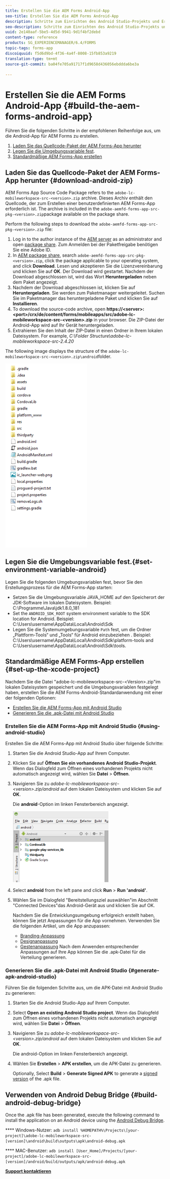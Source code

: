 ```yaml
---
title: Erstellen Sie die AEM Forms Android-App
seo-title: Erstellen Sie die AEM Forms Android-App
description: Schritte zum Einrichten des Android Studio-Projekts und Erstellen der .apk-Datei für die AEM Forms-App für Android
seo-description: Schritte zum Einrichten des Android Studio-Projekts und Erstellen der .apk-Datei für die AEM Forms-App für Android
uuid: 2e140aaf-5be5-4d5d-9941-9d1f4bf2debd
content-type: reference
products: SG_EXPERIENCEMANAGER/6.4/FORMS
topic-tags: forms-app
discoiquuid: f5d6d9bd-4f36-4a4f-8008-15fb853a9219
translation-type: tm+mt
source-git-commit: ba04fe705a91717f1d9658d436056ebddda6be3a

---
```



# Erstellen Sie die AEM Forms Android-App {#build-the-aem-forms-android-app}

Führen Sie die folgenden Schritte in der empfohlenen Reihenfolge aus, um die Android-App für AEM Forms zu erstellen.

1. [Laden Sie das Quellcode-Paket der AEM Forms-App herunter](/help/forms/using/setup-eclipse-project-build-installer.md#main-pars-header-277929160)
1. [Legen Sie die Umgebungsvariable fest](/help/forms/using/setup-eclipse-project-build-installer.md#main-pars-header-111803610).
1. [Standardmäßige AEM Forms-App erstellen](/help/forms/using/setup-eclipse-project-build-installer.md#main-pars-heading-0)

## Laden Sie das Quellcode-Paket der AEM Forms-App herunter {#download-android-zip}

AEM Forms App Source Code Package refers to the `adobe-lc-mobileworkspace-src-<version>.zip` archive. Dieses Archiv enthält den Quellcode, der zum Erstellen einer benutzerdefinierten AEM Forms-App erforderlich ist. The archive is included in the `adobe-aemfd-forms-app-src-pkg-<version>.zip`package available on the package share.

Perform the following steps to download the `adobe-aemfd-forms-app-src-pkg-<version>.zip` file:

1. Log in to the author instance of the [AEM server](http://localhost:4502/) as an administrator and open [package share](http://localhost:4502/crx/packageshare). Zum Anmelden bei der Paketfreigabe benötigen Sie eine Adobe ID.
1. In [AEM package share](http://localhost:4502/crx/packageshare/login.html), search `adobe-aemfd-forms-app-src-pkg-<version>.zip`, click the package applicable to your operating system, and click **Download**. Lesen und akzeptieren Sie die Lizenzvereinbarung und klicken Sie auf **OK**. Der Download wird gestartet. Nachdem der Download abgeschlossen ist, wird das Wort **Heruntergeladen** neben dem Paket angezeigt.
1. Nachdem der Download abgeschlossen ist, klicken Sie auf **Heruntergeladen**. Sie werden zum Paketmanager weitergeleitet. Suchen Sie im Paketmanager das heruntergeladene Paket und klicken Sie auf **Installieren**.
1. To download the source-code archive, open **https://&lt;server>:&lt;port>/crx/de/content/forms/mobileapps/src/adobe-lc-mobileworkspace-src-&lt;version>.zip** in your browser. Die ZIP-Datei der Android-App wird auf Ihr Gerät heruntergeladen.
1. Extrahieren Sie den Inhalt der ZIP-Datei in einen Ordner in Ihrem lokalen Dateisystem. For example, *C:\Folder Structure\adobe-lc-mobileworkspace-src-2.4.20*

The following image displays the structure of the `adobe-lc-mobileworkspace-src-<version>.zip\android`folder.

![zip_android_folder_structure](assets/zip_android_folder_structure.png)

## Legen Sie die Umgebungsvariable fest.{#set-environment-variable-android}

Legen Sie die folgenden Umgebungsvariablen fest, bevor Sie den Erstellungsprozess für die AEM Forms-App starten:

* Setzen Sie die Umgebungsvariable JAVA_HOME auf den Speicherort der JDK-Software im lokalen Dateisystem. Beispiel: C:\Programme\Java\jdk1.8.0_181
* Set the `ANDROID_SDK_ROOT` system environment variable to the SDK location for Android. Beispiel: C:\Users\username\AppData\Local\Android\Sdk
* Legen Sie die Systemumgebungsvariable `Path` fest, um die Ordner „Plattform-Tools“ und „Tools“ für Android einzubeziehen . Beispiel: C:\Users\username\AppData\Local\Android\Sdk\platform-tools and C:\Users\username\AppData\Local\Android\Sdk\tools.

## Standardmäßige AEM Forms-App erstellen {#set-up-the-xcode-project}

Nachdem Sie die Datei &quot;adobe-lc-mobileworkspace-src-&lt;Version>.zip&quot;im lokalen Dateisystem gespeichert und die Umgebungsvariablen festgelegt haben, erstellen Sie die AEM Forms-Android-Standardanwendung mit einer der folgenden Optionen:

* [Erstellen Sie die AEM Forms-App mit Android Studio](/help/forms/using/setup-eclipse-project-build-installer.md#main-pars-header-1347434739)
* [Generieren Sie die .apk-Datei mit Android Studio](/help/forms/using/setup-eclipse-project-build-installer.md#main-pars-header-0)

### Erstellen Sie die AEM Forms-App mit Android Studio {#using-android-studio}

Erstellen Sie die AEM Forms-App mit Android Studio über folgende Schritte:

1. Starten Sie die Android Studio-App auf Ihrem Computer.
1. Klicken Sie auf **Öffnen Sie ein vorhandenes Android Studio-Projekt**. Wenn das Dialogfeld zum Öffnen eines vorhandenen Projekts nicht automatisch angezeigt wird, wählen Sie **Datei** > **Öffnen**.
1. Navigieren Sie zu *adobe-lc-mobileworkspace-src-&lt;version>.zip/android* auf dem lokalen Dateisystem und klicken Sie auf **OK**.

   Die **android**-Option im linken Fensterbereich angezeigt.

   ![android_folder_studio](assets/android_folder_studio.png)

1. Select **android** from the left pane and click **Run** > **Run &#39;android&#39;**.
1. Wählen Sie im Dialogfeld &quot;Bereitstellungsziel auswählen&quot;im Abschnitt &quot;Connected Devices&quot;das Android-Gerät aus und klicken Sie auf OK.

   Nachdem Sie die Entwicklungsumgebung erfolgreich erstellt haben, können Sie jetzt Anpassungen für die App vornehmen. Verwenden Sie die folgenden Artikel, um die App anzupassen:

   * [Branding-Anpassung](/help/forms/using/branding-customization.md)
   * [Designanpassung](/help/forms/using/theme-customization.md)
   * [Gestenanpassung](/help/forms/using/gesture-customization.md)
   Nach dem Anwenden entsprechender Anpassungen auf Ihre App können Sie die .apk-Datei für die Verteilung generieren.

### Generieren Sie die .apk-Datei mit Android Studio {#generate-apk-android-studio}

Führen Sie die folgenden Schritte aus, um die APK-Datei mit Android Studio zu generieren:

1. Starten Sie die Android Studio-App auf Ihrem Computer.
1. Select **Open an existing Android Studio project**. Wenn das Dialogfeld zum Öffnen eines vorhandenen Projekts nicht automatisch angezeigt wird, wählen Sie **Datei** > **Öffnen**.
1. Navigieren Sie zu *adobe-lc-mobileworkspace-src-&lt;version>.zip/android* auf dem lokalen Dateisystem und klicken Sie auf **OK**.

   Die android-Option im linken Fensterbereich angezeigt.

1. Wählen Sie **Erstellen** > **APK erstellen**, um die APK-Datei zu generieren.

   Optionally, Select **Build** > **Generate Signed APK** to generate a [signed version](https://developer.android.com/studio/publish/app-signing) of the .apk file.

## Verwenden von Android Debug Bridge {#build-android-debug-bridge}

Once the .apk file has been generated, execute the following command to install the application on an Android device using the [Android Debug Bridge](https://developer.android.com/tools/help/adb.html).

**** Windows-Nutzer: `adb install %HOMEPATH%\Projects\[your-project]\adobe-lc-mobileworkspace-src-[version]\android\build\outputs\apk\android-debug.apk`

**** MAC-Benutzer: `adb install [User_Home]/Projects/[your-project]/adobe-lc-mobileworkspace-src-[version]/android/build/outputs/apk/android-debug.apk`

**[Support kontaktieren](https://www.adobe.com/account/sign-in.supportportal.html)**
